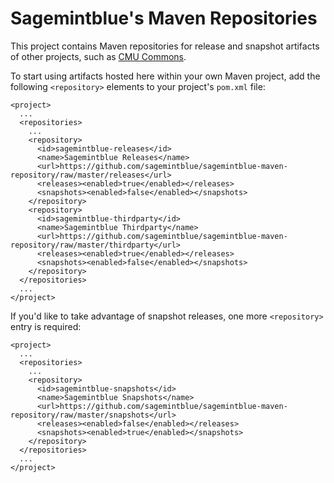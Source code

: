 # Sagemintblue's Maven Repositories

This project contains Maven repositories for release and snapshot
artifacts of other projects, such as [CMU
Commons](https://github.com/sagemintblue/cmu-commons).

To start using artifacts hosted here within your own Maven project,
add the following `<repository>` elements to your project's `pom.xml`
file:

    <project>
      ...
      <repositories>
        ...
        <repository>
          <id>sagemintblue-releases</id>
          <name>Sagemintblue Releases</name>
          <url>https://github.com/sagemintblue/sagemintblue-maven-repository/raw/master/releases</url>
          <releases><enabled>true</enabled></releases>
          <snapshots><enabled>false</enabled></snapshots>
        </repository>
        <repository>
          <id>sagemintblue-thirdparty</id>
          <name>Sagemintblue Thirdparty</name>
          <url>https://github.com/sagemintblue/sagemintblue-maven-repository/raw/master/thirdparty</url>
          <releases><enabled>true</enabled></releases>
          <snapshots><enabled>false</enabled></snapshots>
        </repository>
      </repositories>
      ...
    </project>

If you'd like to take advantage of snapshot releases, one more
`<repository>` entry is required:

    <project>
      ...
      <repositories>
        ...
        <repository>
          <id>sagemintblue-snapshots</id>
          <name>Sagemintblue Snapshots</name>
          <url>https://github.com/sagemintblue/sagemintblue-maven-repository/raw/master/snapshots</url>
          <releases><enabled>false</enabled></releases>
          <snapshots><enabled>true</enabled></snapshots>
        </repository>
      </repositories>
      ...
    </project>
